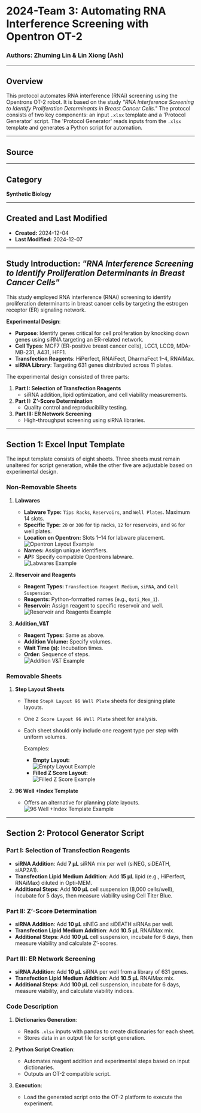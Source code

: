 # 2024-Team 3: Automating RNA Interference Screening with Opentron OT-2
### Authors: Zhuming Lin & Lin Xiong (Ash)

---

## Overview  
This protocol automates RNA interference (RNAi) screening using the Opentrons OT-2 robot. It is based on the study *"RNA Interference Screening to Identify Proliferation Determinants in Breast Cancer Cells."* The protocol consists of two key components: an input `.xlsx` template and a 'Protocol Generator' script. The 'Protocol Generator' reads inputs from the `.xlsx` template and generates a Python script for automation.

---

## Source  

---

## Category  
**Synthetic Biology**

---

## Created and Last Modified  
- **Created:** 2024-12-04  
- **Last Modified:** 2024-12-07  

---

## Study Introduction: *"RNA Interference Screening to Identify Proliferation Determinants in Breast Cancer Cells"*

This study employed RNA interference (RNAi) screening to identify proliferation determinants in breast cancer cells by targeting the estrogen receptor (ER) signaling network. 

**Experimental Design**:
- **Purpose**: Identify genes critical for cell proliferation by knocking down genes using siRNA targeting an ER-related network.
- **Cell Types**: MCF7 (ER-positive breast cancer cells), LCC1, LCC9, MDA-MB-231, A431, HFF1.
- **Transfection Reagents**: HiPerfect, RNAiFect, DharmaFect 1–4, RNAiMax.
- **siRNA Library**: Targeting 631 genes distributed across 11 plates.

The experimental design consisted of three parts:
1. **Part I: Selection of Transfection Reagents**
   - siRNA addition, lipid optimization, and cell viability measurements.
2. **Part II: Z’-Score Determination**
   - Quality control and reproducibility testing.
3. **Part III: ER Network Screening**
   - High-throughput screening using siRNA libraries.

---

## Section 1: Excel Input Template

The input template consists of eight sheets. Three sheets must remain unaltered for script generation, while the other five are adjustable based on experimental design.

### Non-Removable Sheets

1. **Labwares**  
   - **Labware Type:** `Tips Racks`, `Reservoirs`, and `Well Plates`. Maximum 14 slots.  
   - **Specific Type:** `20` or `300` for tip racks, `12` for reservoirs, and `96` for well plates.  
   - **Location on Opentron:** Slots 1–14 for labware placement.  
     ![Opentron Layout Example](https://github.com/user-attachments/assets/ad0d7f96-ed5e-4d8f-b4bd-66f607acc91a)  
   - **Names:** Assign unique identifiers.  
   - **API:** Specify compatible Opentrons labware.  
     ![Labwares Example](https://github.com/user-attachments/assets/fc871f97-f45c-4ed1-9a01-cd5a164f5777)  

2. **Reservoir and Reagents**  
   - **Reagent Types:** `Transfection Reagent Medium`, `siRNA`, and `Cell Suspension`.  
   - **Reagents:** Python-formatted names (e.g., `Opti_Mem_1`).  
   - **Reservoir:** Assign reagent to specific reservoir and well.  
     ![Reservoir and Reagents Example](https://github.com/user-attachments/assets/c4fb9760-24ed-46ff-b7ea-ab05f8e194a3)  

3. **Addition_V&T**  
   - **Reagent Types:** Same as above.  
   - **Addition Volume:** Specify volumes.  
   - **Wait Time (s):** Incubation times.  
   - **Order:** Sequence of steps.  
     ![Addition V&T Example](https://github.com/user-attachments/assets/da59aed5-e717-4c98-ac99-a7c198a45e23)  

### Removable Sheets

1. **Step Layout Sheets**  
   - Three `StepX Layout 96 Well Plate` sheets for designing plate layouts.  
   - One `Z Score Layout 96 Well Plate` sheet for analysis.  
   - Each sheet should only include one reagent type per step with uniform volumes.  

     Examples:  
     - **Empty Layout:**  
       ![Empty Layout Example](https://github.com/user-attachments/assets/177ecc24-7948-4a86-8a25-7f4c2e4fbcc3)  
     - **Filled Z Score Layout:**  
       ![Filled Z Score Example](https://github.com/user-attachments/assets/e30fa3c3-a4af-47d9-a8f3-4ea50ad89220)  

2. **96 Well +Index Template**  
   - Offers an alternative for planning plate layouts.  
     ![96 Well +Index Template Example](https://github.com/user-attachments/assets/e13191c7-29a3-45a9-b099-f0dacefe2153)  

---

## Section 2: Protocol Generator Script

### Part I: Selection of Transfection Reagents
- **siRNA Addition**: Add **7 µL** siRNA mix per well (siNEG, siDEATH, siAP2A1).
- **Transfection Lipid Medium Addition**: Add **15 µL** lipid (e.g., HiPerfect, RNAiMax) diluted in Opti-MEM.
- **Additional Steps**: Add **100 µL** cell suspension (8,000 cells/well), incubate for 5 days, then measure viability using Cell Titer Blue.

### Part II: Z’-Score Determination
- **siRNA Addition**: Add **10 µL** siNEG and siDEATH siRNAs per well.
- **Transfection Lipid Medium Addition**: Add **10.5 µL** RNAiMax mix.
- **Additional Steps**: Add **100 µL** cell suspension, incubate for 6 days, then measure viability and calculate Z’-scores.

### Part III: ER Network Screening
- **siRNA Addition**: Add **10 µL** siRNA per well from a library of 631 genes.
- **Transfection Lipid Medium Addition**: Add **10.5 µL** RNAiMax mix.
- **Additional Steps**: Add **100 µL** cell suspension, incubate for 6 days, measure viability, and calculate viability indices.

### Code Description
1. **Dictionaries Generation**:
   - Reads `.xlsx` inputs with pandas to create dictionaries for each sheet.
   - Stores data in an output file for script generation.

2. **Python Script Creation**:
   - Automates reagent addition and experimental steps based on input dictionaries.
   - Outputs an OT-2 compatible script.

3. **Execution**:
   - Load the generated script onto the OT-2 platform to execute the experiment.
